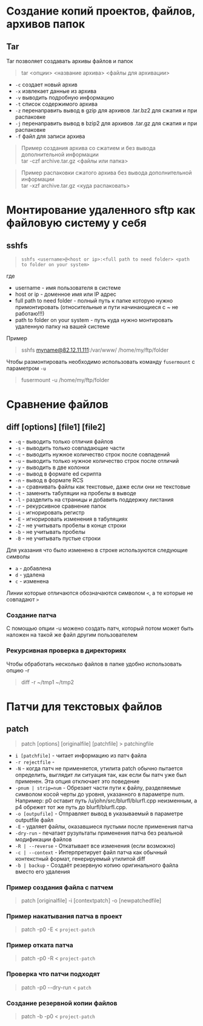 Создание копий проектов, файлов, архивов папок
==============================================

## Tar
Tar позволяет создавать архивы файлов и папок
> tar <опции> <название архива> <файлы для архивации>
* `-c` создает новый архив
* `-x` извлекает данные из архива
* `-v` выводить подробную информацию
* `-t` список содержимого архива
* `-z` перенаправить вывод в gzip для архивов .tar.bz2 для сжатия и при распаковке
* `-j` перенаправить вывод в bzip2 для архивов .tar.gz для сжатия и при распаковке
* `-f` файл для записи архива 

> Пример создания архива со сжатием и без вывода дополнительной информации  
> tar -czf archive.tar.gz <файлы или папка>

> Пример распаковки сжатого архива без вывода дополнительной информации  
> tar -xzf archive.tar.gz <куда распаковать>

Монтирование удаленного sftp как файловую систему у себя
========================================================

## sshfs

> `sshfs <username>@<host or ip>:<full path to need folder> <path to folder on your system>`

где 

* username - имя пользователя в системе
* host or ip - доменное имя или IP адрес
* full path to need folder - полный путь к папке которую нужно примонтировать (относительные и пути начинающиеся с ~ не работаю!!!)
* path to folder on your system - путь куда нужно монтировать удаленную папку на вашей системе

Пример

> sshfs myname@82.12.11.111:/var/www/ /home/my/ftp/folder

Чтобы размонтировать необходимо использовать команду `fusermount` с параметром `-u`

> fusermount -u /home/my/ftp/folder

Сравнение файлов
================

## diff [options] [file1] [file2]

* `-q` - выводить только отличия файлов
* `-s` - выводить только совпадающие части
* `-c` - выводить нужное количество строк после совпадений
* `-u` - выводить только нужное количество строк после отличий
* `-y` - выводить в две колонки
* `-e` - вывод в формате ed скрипта
* `-n` - вывод в формате RCS
* `-a` - сравнивать файлы как текстовые, даже если они не текстовые
* `-t` - заменить табуляции на пробелы в выводе
* `-l` - разделить на страницы и добавить поддержку листания
* `-r` - рекурсивное сравнение папок
* `-i` - игнорировать регистр
* `-E` - игнорировать изменения в табуляциях
* `-Z` - не учитывать пробелы в конце строки
* `-b` - не учитывать пробелы
* `-B` - не учитывать пустые строки
  
Для указания что было изменено в строке используются следующие символы

* `a` - добавлена
* `d` - удалена
* `c` - изменена
  
Линии которые отличаются обозначаются символом `<`, а те которые не совпадают `>`
  
### Создание патча

С помощью опции -u можено создать патч, который потом может быть наложен на такой же файл другим пользователем

### Рекурсивная проверка в директориях
  
Чтобы обработать несколько файлов в папке удобно использовать опцию -r

> diff -r ~/tmp1 ~/tmp2
  
Патчи для текстовых файлов
==========================
  
## patch 
  
> patch [options] [originalfile] [patchfile] > patchingfile
  
* `i [patchfile]` - читает информацию из патч файла
* `-r rejectfile` - 
* `-N` - когда патч не применяется, утилита patch обычно пытается определить, выглядит ли ситуация так, как если бы патч уже был применен. Эта опция отключает это поведение
* `-pnum | strip=num` - Обрезает части пути к файлу, разделяемые символом косой черты до уровня, указанного в параметре num. Например: p0 оставит путь /u/john/src/blurfl/blurfl.cpp неизменным, а p4 обрежет тот же путь до blurfl/blurfl.cpp.
* `-o [outpufile]` - Отправляет вывод в указываемый в параметре outputfile файл
* `-E` - удаляет файлы, оказавшиеся пустыми после применения патча
* `-dry-run` - печатает рузультаты применения патча без реальной модификации файлов
* `-R | --reverse` - Откатывает все изменения (если возможно)
* `-c | --context` - Интерпретирует файл патча как обычный контекстный формат, генерируемый утилитой diff
* `-b | backup` - Создаёт резервную копию оригинального файла вместо его удаления

### Пример создания файла с патчем

> patch [originalfile] -i [contextpatch] -o [newpatchedfile]

### Пример накатывания патча в проект

> patch -p0 -E < `project-patch`

### Пример отката патча

> patch -p0 -R < `project-patch`

### Проверка что патчи подходят

> patch -p0 --dry-run < `patch`

### Создание резервной копии файлов

> patch -b -p0 < `project-patch`
